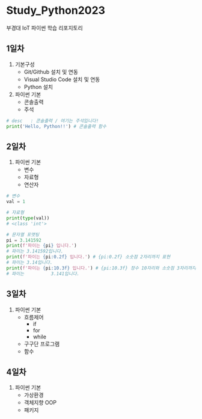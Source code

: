 # Study_Python2023
부경대 IoT 파이썬 학습 리포지토리

## 1일차
1. 기본구성
    - Git/Github 설치 및 연동
    - Visual Studio Code 설치 및 연동
    - Python 설치
2. 파이썬 기본
    - 콘솔출력
    - 주석

```python
# desc   : 콘솔출력 / 여기는 주석입니다! 
print('Hello, Python!!') # 콘솔출력 함수
```

## 2일차
1. 파이썬 기본
    - 변수
    - 자료형
    - 연산자

```python
# 변수
val = 1

# 자료형
print(type(val))
# <class 'int'>

# 문자열 포맷팅
pi = 3.141592
print(f'파이는 {pi} 입니다.')      
# 파이는 3.141592입니다.
print(f'파이는 {pi:0.2f} 입니다.') # {pi:0.2f} 소숫점 2자리까지 표현
# 파이는 3.14입니다.
print(f'파이는 {pi:10.3f} 입니다.') # {pi:10.3f} 정수 10자리와 소숫점 3자리까지 표현
# 파이는          3.141입니다.
```

## 3일차
1. 파이썬 기본
    - 흐름제어
        - if
        - for
        - while
    - 구구단 프로그램
    - 함수

## 4일차
1. 파이썬 기본
    - 가상환경
    - 객체지향 OOP
    - 패키지
    



